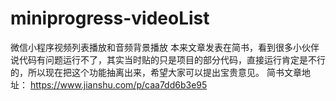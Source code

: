 # miniprogress-videoList
微信小程序视频列表播放和音频背景播放
本来文章发表在简书，看到很多小伙伴说代码有问题运行不了，其实当时贴的只是项目的部分代码，直接运行肯定是不行的，所以现在把这个功能抽离出来，希望大家可以提出宝贵意见。
简书文章地址：
https://www.jianshu.com/p/caa7dd6b3e95
